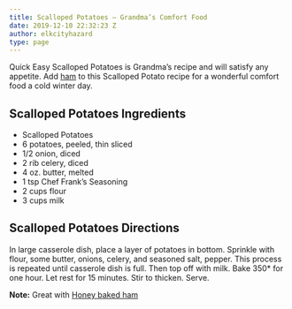 ```yaml
---
title: Scalloped Potatoes – Grandma’s Comfort Food
date: 2019-12-10 22:32:23 Z
author: elkcityhazard
type: page
---
```


Quick Easy Scalloped Potatoes is Grandma&#8217;s recipe and will satisfy any appetite. Add [ham][1] to this Scalloped Potato recipe for a wonderful comfort food a cold winter day.

## Scalloped Potatoes Ingredients

  * Scalloped Potatoes
  * 6 potatoes, peeled, thin sliced
  * 1/2 onion, diced
  * 2 rib celery, diced
  * 4 oz. butter, melted
  * 1 tsp Chef Frank&#8217;s Seasoning
  * 2 cups flour
  * 3 cups milk

## Scalloped Potatoes Directions

In large casserole dish, place a layer of potatoes in bottom. Sprinkle with flour, some butter, onions, celery, and seasoned salt, pepper. This process is repeated until casserole dish is full. Then top off with milk. Bake 350* for one hour. Let rest for 15 minutes. Stir to thicken. Serve.

**Note:** Great with [Honey baked ham][1]

 [1]: /wordpress/institutional-recipes-for-200/honey-baked-ham-recipe-for-200/